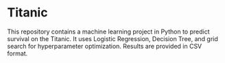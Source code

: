 # Titanic
This repository contains a machine learning project in Python to predict survival on the Titanic. It uses Logistic Regression, Decision Tree, and grid search for hyperparameter optimization. Results are provided in CSV format.
